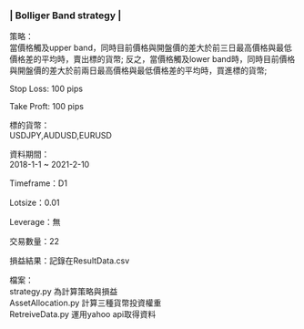 
### |  Bolliger Band strategy  |  
  
策略：  
當價格觸及upper band，同時目前價格與開盤價的差大於前三日最高價格與最低價格差的平均時，賣出標的貨幣; 反之，當價格觸及lower band時，同時目前價格與開盤價的差大於前兩日最高價格與最低價格差的平均時，買進標的貨幣;  
  
Stop Loss: 100 pips
  
Take Proft: 100 pips
  
標的貨幣：  
USDJPY,AUDUSD,EURUSD  
  
資料期間：  
2018-1-1 ~ 2021-2-10  
  
Timeframe：D1  
  
Lotsize：0.01  
  
Leverage：無  
  
交易數量：22  
  
損益結果：記錄在ResultData.csv  
  
檔案：  
strategy.py 為計算策略與損益  
AssetAllocation.py 計算三種貨幣投資權重  
RetreiveData.py 運用yahoo api取得資料  
  
